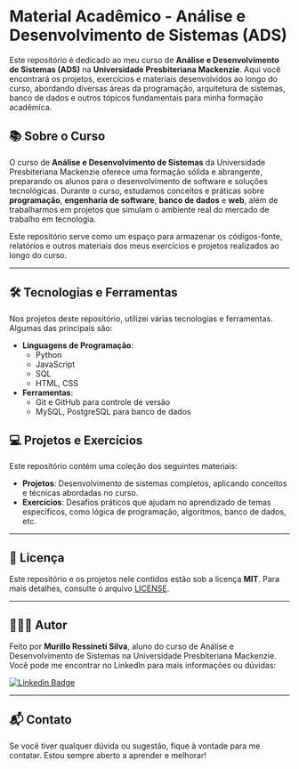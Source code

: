 # Material Acadêmico - Análise e Desenvolvimento de Sistemas (ADS)

Este repositório é dedicado ao meu curso de **Análise e Desenvolvimento de Sistemas (ADS)** na **Universidade Presbiteriana Mackenzie**. Aqui você encontrará os projetos, exercícios e materiais desenvolvidos ao longo do curso, abordando diversas áreas da programação, arquitetura de sistemas, banco de dados e outros tópicos fundamentais para minha formação acadêmica.

## 📚 Sobre o Curso

O curso de **Análise e Desenvolvimento de Sistemas** da Universidade Presbiteriana Mackenzie oferece uma formação sólida e abrangente, preparando os alunos para o desenvolvimento de software e soluções tecnológicas. Durante o curso, estudamos conceitos e práticas sobre **programação**, **engenharia de software**, **banco de dados** e **web**, além de trabalharmos em projetos que simulam o ambiente real do mercado de trabalho em tecnologia.

Este repositório serve como um espaço para armazenar os códigos-fonte, relatórios e outros materiais dos meus exercícios e projetos realizados ao longo do curso.

---

## 🛠 Tecnologias e Ferramentas

Nos projetos deste repositório, utilizei várias tecnologias e ferramentas. Algumas das principais são:

- **Linguagens de Programação**: 
  - Python
  - JavaScript
  - SQL
  - HTML, CSS
- **Ferramentas**:
  - Git e GitHub para controle de versão
  - MySQL, PostgreSQL para banco de dados

## 💻 Projetos e Exercícios

Este repositório contém uma coleção dos seguintes materiais:

- **Projetos**: Desenvolvimento de sistemas completos, aplicando conceitos e técnicas abordadas no curso.
- **Exercícios**: Desafios práticos que ajudam no aprendizado de temas específicos, como lógica de programação, algoritmos, banco de dados, etc.

---

## 📝 Licença

Este repositório e os projetos nele contidos estão sob a licença **MIT**. Para mais detalhes, consulte o arquivo [LICENSE](./LICENSE).

---

## 👨🏻‍🎓 Autor

Feito por **Murillo Ressineti Silva**, aluno do curso de Análise e Desenvolvimento de Sistemas na Universidade Presbiteriana Mackenzie. Você pode me encontrar no LinkedIn para mais informações ou dúvidas:

[![Linkedin Badge](https://img.shields.io/badge/-Murillo-blue?style=flat-square&logo=Linkedin&logoColor=white&link=https://www.linkedin.com/in/murilloressineti/)](https://www.linkedin.com/in/murilloressineti/)

---

## 📬 Contato

Se você tiver qualquer dúvida ou sugestão, fique à vontade para me contatar. Estou sempre aberto a aprender e melhorar!
